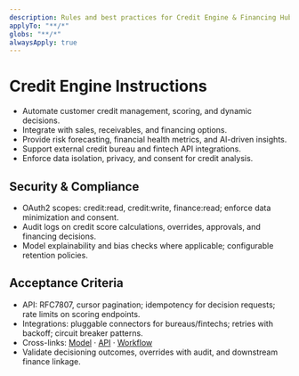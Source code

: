 ```yaml
---
description: Rules and best practices for Credit Engine & Financing Hub in TOSS ERP III
applyTo: "**/*"
globs: "**/*"
alwaysApply: true
---
```


# Credit Engine Instructions
- Automate customer credit management, scoring, and dynamic decisions.
- Integrate with sales, receivables, and financing options.
- Provide risk forecasting, financial health metrics, and AI-driven insights.
- Support external credit bureau and fintech API integrations.
- Enforce data isolation, privacy, and consent for credit analysis.

## Security & Compliance
- OAuth2 scopes: credit:read, credit:write, finance:read; enforce data minimization and consent.
- Audit logs on credit score calculations, overrides, approvals, and financing decisions.
- Model explainability and bias checks where applicable; configurable retention policies.

## Acceptance Criteria
- API: RFC7807, cursor pagination; idempotency for decision requests; rate limits on scoring endpoints.
- Integrations: pluggable connectors for bureaus/fintechs; retries with backoff; circuit breaker patterns.
- Cross-links: [Model](mdc:docs/models/creditengine.model.md) · [API](mdc:docs/api-specs/creditengine.openapi.md) · [Workflow](mdc:docs/architecture/creditengine.workflow.md)
- Validate decisioning outcomes, overrides with audit, and downstream finance linkage.
